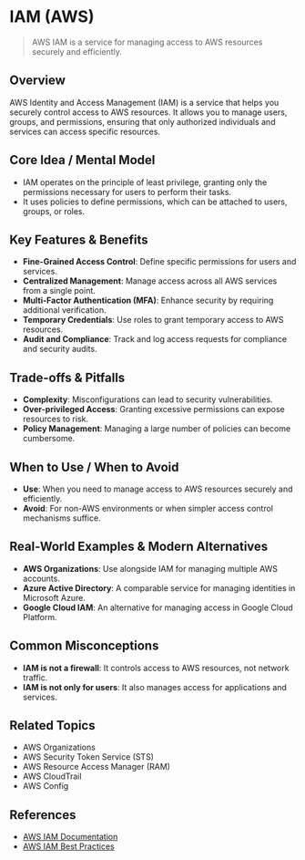 # IAM (AWS)

> AWS IAM is a service for managing access to AWS resources securely and efficiently.

## Overview
AWS Identity and Access Management (IAM) is a service that helps you securely control access to AWS resources. It allows you to manage users, groups, and permissions, ensuring that only authorized individuals and services can access specific resources.

## Core Idea / Mental Model
- IAM operates on the principle of least privilege, granting only the permissions necessary for users to perform their tasks.
- It uses policies to define permissions, which can be attached to users, groups, or roles.

## Key Features & Benefits
- **Fine-Grained Access Control**: Define specific permissions for users and services.
- **Centralized Management**: Manage access across all AWS services from a single point.
- **Multi-Factor Authentication (MFA)**: Enhance security by requiring additional verification.
- **Temporary Credentials**: Use roles to grant temporary access to AWS resources.
- **Audit and Compliance**: Track and log access requests for compliance and security audits.

## Trade-offs & Pitfalls
- **Complexity**: Misconfigurations can lead to security vulnerabilities.
- **Over-privileged Access**: Granting excessive permissions can expose resources to risk.
- **Policy Management**: Managing a large number of policies can become cumbersome.

## When to Use / When to Avoid
- **Use**: When you need to manage access to AWS resources securely and efficiently.
- **Avoid**: For non-AWS environments or when simpler access control mechanisms suffice.

## Real-World Examples & Modern Alternatives
- **AWS Organizations**: Use alongside IAM for managing multiple AWS accounts.
- **Azure Active Directory**: A comparable service for managing identities in Microsoft Azure.
- **Google Cloud IAM**: An alternative for managing access in Google Cloud Platform.

## Common Misconceptions
- **IAM is not a firewall**: It controls access to AWS resources, not network traffic.
- **IAM is not only for users**: It also manages access for applications and services.

## Related Topics
- AWS Organizations
- AWS Security Token Service (STS)
- AWS Resource Access Manager (RAM)
- AWS CloudTrail
- AWS Config

## References
- [AWS IAM Documentation](https://docs.aws.amazon.com/IAM/latest/UserGuide/introduction.html)  
- [AWS IAM Best Practices](https://aws.amazon.com/iam/resources/best-practices/)